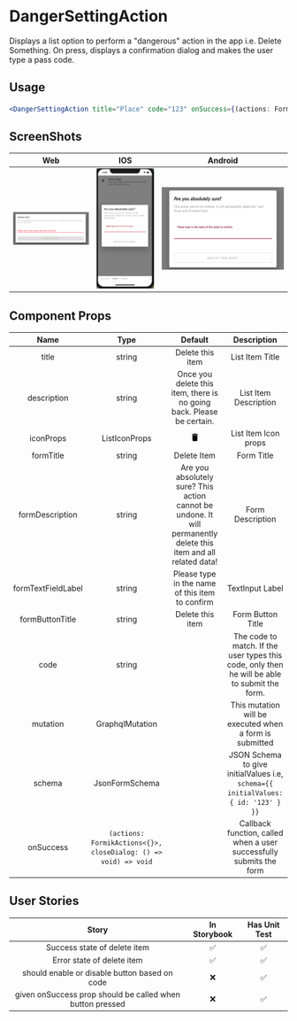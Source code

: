 # DangerSettingAction

Displays a list option to perform a "dangerous" action in the app i.e. Delete Something. On press, displays a confirmation dialog and makes the user type a pass code.

## Usage

```jsx
<DangerSettingAction title="Place" code="123" onSuccess={(actions: FormikActions<{}>, closeDialog: () => void) => {}}>
```

## ScreenShots

|                   Web                  |                     IOS                    |                     Android                    |
| :------------------------------------: | :----------------------------------------: | :--------------------------------------------: |
| ![web image](./screenshots/screen.png) | ![ios image](./screenshots/screen.ios.png) | ![web image](./screenshots/screen.android.jpg) |

## Component Props

|        Name        |                               Type                              |                                                      Default                                                      |                                          Description                                          |
| :----------------: | :-------------------------------------------------------------: | :---------------------------------------------------------------------------------------------------------------: | :-------------------------------------------------------------------------------------------: |
|        title       |                              string                             |                                                  Delete this item                                                 |                                        List Item Title                                        |
|     description    |                              string                             |                       Once you delete this item, there is no going back. Please be certain.                       |                                     List Item Description                                     |
|      iconProps     |                          ListIconProps                          |                                       ![web image](./screenshots/delete.png)                                      |                                      List Item Icon props                                     |
|      formTitle     |                              string                             |                                                    Delete Item                                                    |                                           Form Title                                          |
|   formDescription  |                              string                             | Are you absolutely sure? This action cannot be undone. It will permanently delete this item and all related data! |                                        Form Description                                       |
| formTextFieldLabel |                              string                             |                                  Please type in the name of this item to confirm                                  |                                        TextInput Label                                        |
|   formButtonTitle  |                              string                             |                                                  Delete this item                                                 |                                       Form Button Title                                       |
|        code        |                              string                             |                                                                                                                   | The code to match. If the user types this code, only then he will be able to submit the form. |
|      mutation      |                         GraphqlMutation                         |                                                                                                                   |                    This mutation will be executed when a form is submitted                    |
|       schema       |                          JsonFormSchema                         |                                                                                                                   |       JSON Schema to give initialValues i.e, `schema={{ initialValues: { id: '123' } }}`      |
|      onSuccess     | `(actions: FormikActions<{}>, closeDialog: () => void) => void` |                                                                                                                   |              Callback function, called when a user successfully submits the form              |

## User Stories

|                           Story                           | In Storybook | Has Unit Test |
| :-------------------------------------------------------: | :----------: | :-----------: |
|                Success state of delete item               |       ✅      |       ✅       |
|                 Error state of delete item                |       ✅      |       ✅       |
|       should enable or disable button based on code       |       ❌      |       ✅       |
| given onSuccess prop should be called when button pressed |       ❌      |       ✅       |
